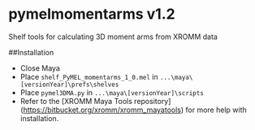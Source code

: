 # pymelmomentarms v1.2
Shelf tools for calculating 3D moment arms from XROMM data

##Installation
* Close Maya
* Place `shelf_PyMEL_momentarms_1_0.mel`  in `...\maya\[versionYear]\prefs\shelves`
* Place `pymel3DMA.py` in `...\maya\[versionYear]\scripts`
* Refer to the [XROMM Maya Tools repository] (https://bitbucket.org/xromm/xromm_mayatools) for more help with installation.
